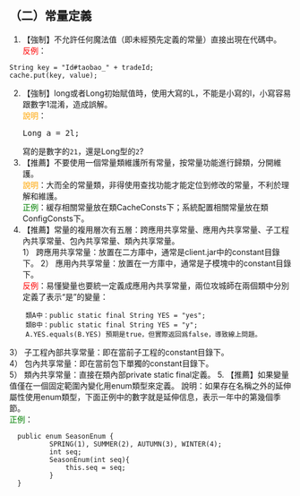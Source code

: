## （二）常量定義

1. 【強制】不允許任何魔法值（即未經預先定義的常量）直接出現在代碼中。
<br><span style="color:red">反例</span>：
```
String key = "Id#taobao_" + tradeId;       
cache.put(key, value); 
```
2. 【強制】long或者Long初始賦值時，使用大寫的L，不能是小寫的l，小寫容易跟數字1混淆，造成誤解。 
<br><span style="color:orange">說明</span>：<pre>Long a = 2l;</pre> 寫的是數字的`21`，還是Long型的`2`? 
3. 【推薦】不要使用一個常量類維護所有常量，按常量功能進行歸類，分開維護。 
<br><span style="color:orange">說明</span>：大而全的常量類，非得使用查找功能才能定位到修改的常量，不利於理解和維護。 
<br><span style="color:green">正例</span>：緩存相關常量放在類CacheConsts下；系統配置相關常量放在類ConfigConsts下。 
4. 【推薦】常量的複用層次有五層：跨應用共享常量、應用內共享常量、子工程內共享常量、包內共享常量、類內共享常量。  
1） 跨應用共享常量：放置在二方庫中，通常是client.jar中的constant目錄下。
2） 應用內共享常量：放置在一方庫中，通常是子模塊中的constant目錄下。
<br><span style="color:red">反例</span>：易懂變量也要統一定義成應用內共享常量，兩位攻城師在兩個類中分別定義了表示“是”的變量：
```
    類A中：public static final String YES = "yes";
    類B中：public static final String YES = "y";
    A.YES.equals(B.YES) 預期是true，但實際返回爲false，導致線上問題。
```
3） 子工程內部共享常量：即在當前子工程的constant目錄下。  
4） 包內共享常量：即在當前包下單獨的constant目錄下。  
5） 類內共享常量：直接在類內部private static final定義。 
5. 【推薦】如果變量值僅在一個固定範圍內變化用enum類型來定義。 說明：如果存在名稱之外的延伸屬性使用enum類型，下面正例中的數字就是延伸信息，表示一年中的第幾個季節。 
 <br><span style="color:green">正例</span>： 
```
  public enum SeasonEnum {   
          SPRING(1), SUMMER(2), AUTUMN(3), WINTER(4);
          int seq; 
          SeasonEnum(int seq){         
              this.seq = seq;     
          } 
  } 
```